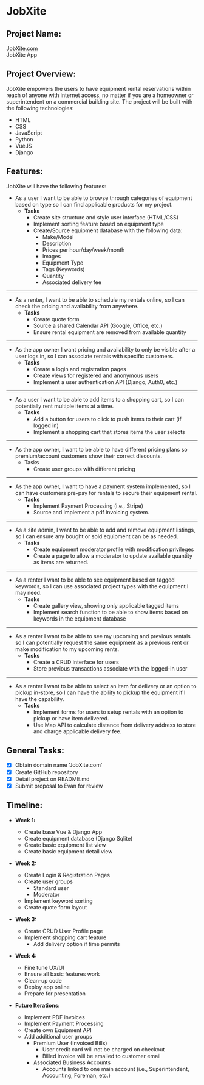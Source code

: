 # JobXite

## Project Name:

  [JobXite.com](http://www.jobxite.com)
  <br>
  JobXite App

## Project Overview:

JobXite empowers the users to have equipment rental reservations within reach of anyone with internet access, no matter if you are a homeowner or superintendent on a commercial building site.
The project will be built with the following technologies:

-	HTML
-	CSS
-	JavaScript
-	Python
-	VueJS
-	Django

## Features:

JobXite will have the following features:

- As a user I want to be able to browse through categories of equipment based on type so I can find applicable 
  products for my project.
  - **Tasks**
    - Create site structure and style user interface (HTML/CSS)
    - Implement sorting feature based on equipment type
    - Create/Source equipment database with the following data:
        - Make/Model
        - Description
        - Prices per hour/day/week/month
        - Images
        - Equipment Type
        - Tags (Keywords)
        - Quantity
        - Associated delivery fee

---

- As a renter, I want to be able to schedule my rentals online, so I can check the pricing and availability from 
  anywhere.
  - **Tasks**
    - Create quote form
    - Source a shared Calendar API (Google, Office, etc.)
    - Ensure rental equipment are removed from available quantity

---

-	As the app owner I want pricing and availability to only be visible after a user logs in, so I can associate rentals with specific customers.
     - **Tasks**
        - Create a login and registration pages
        - Create views for registered and anonymous users
        - Implement a user authentication API (Django, Auth0, etc.)

---

-	As a user I want to be able to add items to a shopping cart, so I can potentially rent multiple items at a time.
     - **Tasks**
        - Add a button for users to click to push items to their cart (if logged in)
        - Implement a shopping cart that stores items the user selects
---
-	As the app owner, I want to be able to have different pricing plans so premium/account customers show their correct discounts.
     - Tasks
        - Create user groups with different pricing 

---

-	As the app owner, I want to have a payment system implemented, so I can have customers pre-pay for rentals to secure their equipment rental.
     - **Tasks**
        - Implement Payment Processing (i.e., Stripe)
        - Source and implement a pdf invoicing system.

---

-	As a site admin, I want to be able to add and remove equipment listings, so I can ensure any bought or sold equipment can be as needed.
     - **Tasks**
        - Create equipment moderator profile with modification privileges
        - Create a page to allow a moderator to update available quantity as items are returned.

--- 

-	As a renter I want to be able to see equipment based on tagged keywords, so I can use associated project types with the equipment I may need.
     - **Tasks**
        - Create gallery view, showing only applicable tagged items
        - Implement search function to be able to show items based on keywords in the equipment database

---

-	As a renter I want to be able to see my upcoming and previous rentals so I can potentially request the same equipment as a previous rent or make modification to my upcoming rents.
     - **Tasks**
        - Create a CRUD interface for users
        - Store previous transactions associate with the logged-in user

---

-	As a renter I want to be able to select an item for delivery or an option to pickup in-store, so I can have the 
     ability to pickup the equipment if I have the capability.
     - **Tasks**
        - Implement forms for users to setup rentals with an option to pickup or have item delivered.
        - Use Map API to calculate distance from delivery address to store and charge applicable delivery fee.


## General Tasks:

- [X]	Obtain domain name ‘JobXite.com’
- [X]	Create GitHub repository
- [X]   Detail project on README.md
- [X]	Submit proposal to Evan for review

## Timeline:
-	**Week 1:**
     -  Create base Vue & Django App 
     - Create equipment database (Django Sqlite)
     -  Create basic equipment list view
     - Create basic equipment detail view

-	**Week 2:**
     -  Create Login & Registration Pages
     - Create user groups
        - Standard user
        - Moderator 
     -  Implement keyword sorting 
     -  Create quote form layout

-	**Week 3:**
     -  Create CRUD User Profile page 
     -  Implement shopping cart feature 
        - Add delivery option if time permits

-	**Week 4:**
     -  Fine tune UX/UI 
     -  Ensure all basic features work 
     -  Clean-up code
     -  Deploy app online
     -  Prepare for presentation

-	**Future Iterations:**
     
     -  Implement PDF invoices
     -  Implement Payment Processing 
     -  Create own Equipment API 
     -  Add additional user groups
        - Premium User (Invoiced Bills)
          - User credit card will not be charged on checkout 
          - Billed invoice will be emailed to customer email 
        - Associated Business Accounts
          - Accounts linked to one main account (i.e., Superintendent, Accounting, Foreman, etc.)
